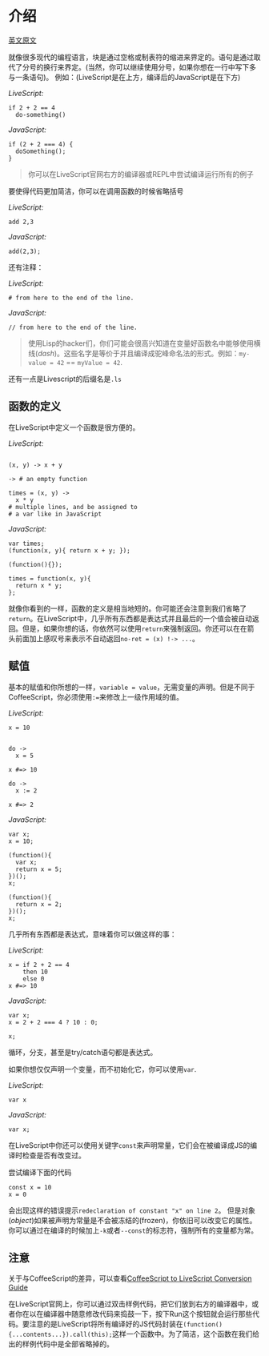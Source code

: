# 介绍

[英文原文](http://livescript.net/#introduction)

就像很多现代的编程语言，块是通过空格或制表符的缩进来界定的。语句是通过取代了分号的换行来界定。(当然，你可以继续使用分号，如果你想在一行中写下多与一条语句)。
例如：(LiveScript是在上方，编译后的JavaScript是在下方)

*LiveScript:*
```
if 2 + 2 == 4
  do-something()
```

*JavaScript:*
```
if (2 + 2 === 4) {
  doSomething();
}
```

> 你可以在LiveScript官网右方的编译器或REPL中尝试编译运行所有的例子

要使得代码更加简洁，你可以在调用函数的时候省略括号

*LiveScript:*
```
add 2,3
```

*JavaScript:*
```
add(2,3);
```

还有注释：

*LiveScript:*
```
# from here to the end of the line.
```

*JavaScript:*
```
// from here to the end of the line.
```

> 使用Lisp的hacker们，你们可能会很高兴知道在变量好函数名中能够使用横线(*dash*)。这些名字是等价于并且编译成驼峰命名法的形式。例如：`my-value = 42` == `myValue = 42`.

还有一点是Livescript的后缀名是`.ls`

## 函数的定义

在LiveScript中定义一个函数是很方便的。

*LiveScript:*
```

(x, y) -> x + y

-> # an empty function

times = (x, y) ->
  x * y
# multiple lines, and be assigned to
# a var like in JavaScript
```

*JavaScript:*
```
var times;
(function(x, y){ return x + y; });

(function(){});

times = function(x, y){
  return x * y;
};
```

就像你看到的一样，函数的定义是相当地短的。你可能还会注意到我们省略了`return`。在LiveScript中，几乎所有东西都是表达式并且最后的一个值会被自动返回。但是，如果你想的话，你依然可以使用`return`来强制返回。你还可以在在箭头前面加上感叹号来表示不自动返回`no-ret = (x) !-> ...`。

## 赋值

基本的赋值和你所想的一样，`variable = value`，无需变量的声明。但是不同于CoffeeScript，你必须使用`:=`来修改上一级作用域的值。

*LiveScript:*
```
x = 10


do ->
  x = 5

x #=> 10

do ->
  x := 2

x #=> 2

```

*JavaScript:*
```
var x;
x = 10;

(function(){
  var x;
  return x = 5;
})();
x;

(function(){
  return x = 2;
})();
x;
```

几乎所有东西都是表达式，意味着你可以做这样的事：

*LiveScript:*
```
x = if 2 + 2 == 4
    then 10
    else 0
x #=> 10
```

*JavaScript:*
```
var x;
x = 2 + 2 === 4 ? 10 : 0;

x;
```

循环，分支，甚至是try/catch语句都是表达式。

如果你想仅仅声明一个变量，而不初始化它，你可以使用`var`.

*LiveScript:*
```
var x
```

*JavaScript:*
```
var x;
```

在LiveScript中你还可以使用关键字`const`来声明常量，它们会在被编译成JS的编译时检查是否有改变过。

尝试编译下面的代码
```
const x = 10
x = 0
```
会出现这样的错误提示`redeclaration of constant "x" on line 2`。
但是对象(*object*)如果被声明为常量是不会被冻结的(frozen)，你依旧可以改变它的属性。你可以通过在编译的时候加上`-k`或者`--const`的标志符，强制所有的变量都为常。

## 注意

关于与CoffeeScript的差异，可以查看[CoffeeScript to LiveScript Conversion Guide](http://livescript.net/#coffee-to-ls)

在LiveScript官网上，你可以通过双击样例代码，把它们放到右方的编译器中，或者你在以在编译器中随意修改代码来捣鼓一下，按下Run这个按钮就会运行那些代码。要注意的是LiveScript将所有编译好的JS代码封装在`(function(){...contents...}).call(this);`这样一个函数中。为了简洁，这个函数在我们给出的样例代码中是全部省略掉的。
